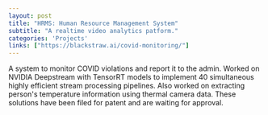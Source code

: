 ```yaml
---
layout: post
title: "HRMS: Human Resource Management System"
subtitle: "A realtime video analytics patform."
categories: 'Projects'
links: ["https://blackstraw.ai/covid-monitoring/"]
---
```


A system to monitor COVID violations and report it to the admin. Worked on NVIDIA Deepstream with TensorRT models to implement 40 simultaneous highly efficient stream processing pipelines. Also worked on extracting person's temperature information using thermal camera data. These solutions have been filed for patent and are waiting for approval.